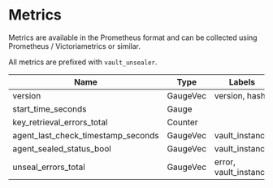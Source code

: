 # Metrics

Metrics are available in the Prometheus format and can be collected using Prometheus / Victoriametrics or similar.

All metrics are prefixed with `vault_unsealer`.

| Name                               | Type      | Labels                |
|------------------------------------|-----------|-----------------------|
| version                            | GaugeVec  | version, hash         |
| start_time_seconds                 | Gauge     |                       |
| key_retrieval_errors_total         | Counter   |                       |
| agent_last_check_timestamp_seconds | GaugeVec  | vault_instance        |
| agent_sealed_status_bool           | GaugeVec  | vault_instance        |
| unseal_errors_total                | GaugeVec  | error, vault_instance |
